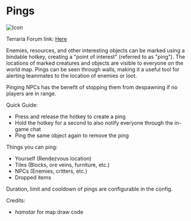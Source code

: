 # Pings

![Icon](https://raw.githubusercontent.com/direwolf420/Pings/master/icon.png)

Terraria Forum link: [Here]()

Enemies, resources, and other interesting objects can be marked using a bindable hotkey, creating a "point of interest" (referred to as "ping").
The locations of marked creatures and objects are visible to everyone on the world map.
Pings can be seen through walls, making it a useful tool for alerting teammates to the location of enemies or loot.

Pinging NPCs has the benefit of stopping them from despawning if no players are in range.

Quick Guide:
* Press and release the hotkey to create a ping
* Hold the hotkey for a second to also notify everyone through the in-game chat
* Ping the same object again to remove the ping

Things you can ping:
* Yourself (Rendezvous location)
* Tiles (Blocks, ore veins, furniture, etc.)
* NPCs (Enemies, critters, etc.)
* Dropped items

Duration, limit and cooldown of pings are configurable in the config.

Credits:
* _hamstar_ for map draw code